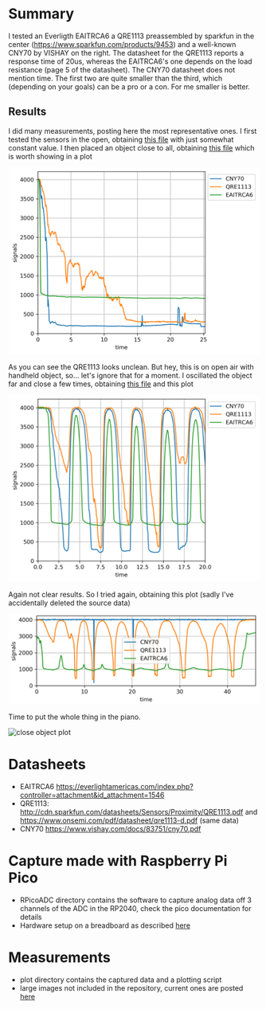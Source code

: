 # Summary
I tested an Everligth EAITRCA6 a QRE1113 preassembled by sparkfun in the center (https://www.sparkfun.com/products/9453) and a well-known CNY70 by VISHAY on the right. The datasheet for the QRE1113 reports a response time of 20us, whereas the EAITRCA6's one depends on the load resistance (page 5 of the datasheet). The CNY70 datasheet does not mention time. The first two are quite smaller than the third, which (depending on your goals) can be a pro or a con. For me smaller is better.

## Results
I did many measurements, posting here the most representative ones.
I first tested the sensors in the open, obtaining [this file](plot/no_objects.txt) with just somewhat constant value.
I then placed an object close to all, obtaining [this file](plot/close_objects.txt) which is worth showing in a plot

![close object plot](plot/close_object.png)

As you can see the QRE1113 looks unclean. But hey, this is on open air with handheld object, so... let's ignore that for a moment. I oscillated the object far and close a few times, obtaining [this file](plot/oscillating_object.txt) and this plot

![oscillating object plot](plot/oscillating_object.png)

Again not clear results. So I tried again, obtaining this plot (sadly I've accidentally deleted the source data)

![oscillating again plot](plot/oscillating_again.png)

Time to put the whole thing in the piano.


![close object plot](QRE_centered.png)


# Datasheets
* EAITRCA6 https://everlightamericas.com/index.php?controller=attachment&id_attachment=1546
* QRE1113: http://cdn.sparkfun.com/datasheets/Sensors/Proximity/QRE1113.pdf and https://www.onsemi.com/pdf/datasheet/qre1113-d.pdf (same data)
* CNY70 https://www.vishay.com/docs/83751/cny70.pdf

# Capture made with Raspberry Pi Pico
* RPicoADC directory contains the software to capture analog data off 3 channels of the ADC in the RP2040, check the pico documentation for details
* Hardware setup on a breadboard as described [here](https://pianoclack.com/forum/d/243-diy-piano-sensors/36)

# Measurements
* plot directory contains the captured data and a plotting script
* large images not included in the repository, current ones are posted [here](https://pianoclack.com/forum/d/243-diy-piano-sensors/39)


